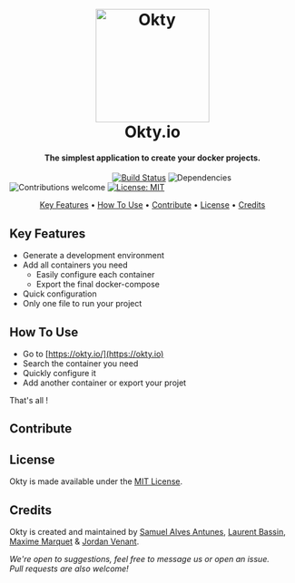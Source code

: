 
<h1 align="center">
  <br>
  <a href="https://okty.io/">
    <img src="https://i.imgur.com/kN8SThu.png" alt="Okty" height="200">
  </a>
  <br>
  Okty.io
  <br>
</h1>

<h4 align="center">The simplest application to create your docker projects.</h4>

&nbsp;&nbsp;&nbsp;&nbsp;&nbsp;&nbsp;&nbsp;&nbsp;&nbsp;&nbsp;&nbsp;&nbsp;&nbsp;&nbsp;&nbsp;
&nbsp;&nbsp;&nbsp;&nbsp;&nbsp;&nbsp;&nbsp;&nbsp;&nbsp;&nbsp;&nbsp;&nbsp;&nbsp;&nbsp;&nbsp;
&nbsp;&nbsp;&nbsp;&nbsp;&nbsp;&nbsp;&nbsp;&nbsp;&nbsp;&nbsp;&nbsp;&nbsp;&nbsp;
[![Build Status](https://travis-ci.org/lbassin/okty.svg?branch=master)](https://travis-ci.org/lbassin/okty) 
![Dependencies](https://david-dm.org/lbassin/okty.svg)
![Contributions welcome](https://img.shields.io/badge/contributions-welcome-lightgrey.svg)
[![License: MIT](https://img.shields.io/badge/License-MIT-blue.svg)](https://opensource.org/licenses/MIT)

<p align="center">
  <a href="#key-features">Key Features</a> •
  <a href="#how-to-use">How To Use</a> •
  <a href="#contribute">Contribute</a> •
  <a href="#license">License</a> •
  <a href="#credits">Credits</a>
</p>


## Key Features

* Generate a development environment
* Add all containers you need
  - Easily configure each container
  - Export the final docker-compose
* Quick configuration  
* Only one file to run your project

## How To Use
- Go to [https://okty.io/](https://okty.io)
- Search the container you need
- Quickly configure it
- Add another container or export your projet

That's all !

## Contribute

## License
Okty is made available under the [MIT License](http://www.opensource.org/licenses/mit-license.php).

## Credits
Okty is created and maintained by
[Samuel Alves Antunes](https://github.com/NeverTwice), 
[Laurent Bassin](https://github.com/lbassin),
[Maxime Marquet](https://github.com/x-Raz) &
[Jordan Venant](https://github.com/Kubenic).

*We're open to suggestions, feel free to message us or open an issue.*  
*Pull requests are also welcome!*

